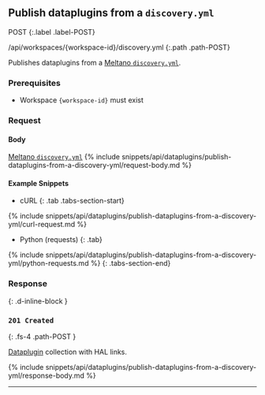 ## Publish dataplugins from a `discovery.yml`

POST
{:.label .label-POST}

/api/workspaces/{workspace-id}/discovery.yml
{:.path .path-POST}

Publishes dataplugins from a [Meltano `discovery.yml`](https://meltano.com/docs/plugins.html#discoverable-plugins).

### Prerequisites
- Workspace `{workspace-id}` must exist

### Request

#### Body
[Meltano `discovery.yml`](https://meltano.com/docs/plugins.html#discoverable-plugins)
{% include snippets/api/dataplugins/publish-dataplugins-from-a-discovery-yml/request-body.md %}

#### Example Snippets
- cURL
{: .tab .tabs-section-start}

{% include snippets/api/dataplugins/publish-dataplugins-from-a-discovery-yml/curl-request.md %}

- Python (requests)
{: .tab}

{% include snippets/api/dataplugins/publish-dataplugins-from-a-discovery-yml/python-requests.md %}
{: .tabs-section-end}

### Response
{: .d-inline-block }

### `201 Created`
{: .fs-4 .path-POST }

[Dataplugin](#dataplugin) collection with HAL links.

{% include snippets/api/dataplugins/publish-dataplugins-from-a-discovery-yml/response-body.md %}

---
